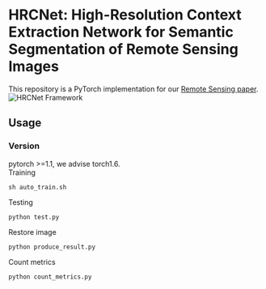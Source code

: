 # HRCNet: High-Resolution Context Extraction Network for Semantic Segmentation of Remote Sensing Images
This repository is a PyTorch implementation for our [Remote Sensing paper](https://www.mdpi.com/2072-4292/13/1/71).  
![HRCNet Framework]("hrcnet.png")

## Usage  
### Version
pytorch >=1.1, we advise torch1.6.  
Training
```
sh auto_train.sh
```
Testing
```
python test.py
```
Restore image
```
python produce_result.py
```
Count metrics
```
python count_metrics.py
```
